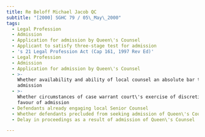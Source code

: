 ```yaml
---
title: Re Beloff Michael Jacob QC
subtitle: "[2000] SGHC 79 / 05\_May\_2000"
tags:
  - Legal Profession
  - Admission
  - Application for admission by Queen\'s Counsel
  - Applicant to satisfy three-stage test for admission
  - 's 21 Legal Profession Act (Cap 161, 1997 Rev Ed)'
  - Legal Profession
  - Admission
  - Application for admission by Queen\'s Counsel
  - >-
    Whether availability and ability of local counsel an absolute bar to
    admission
  - >-
    Whether circumstances of case warrant court\'s exercise of discretion in
    favour of admission
  - Defendants already engaging local Senior Counsel
  - Whether defendants precluded from seeking admission of Queen\'s Counsel
  - Delay in proceedings as a result of admission of Queen\'s Counsel

---
```


